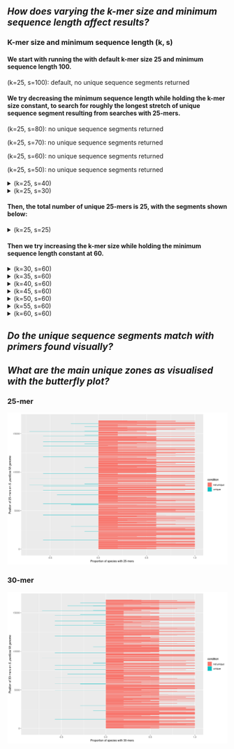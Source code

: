 ## _How does varying the k-mer size and minimum sequence length affect results?_

### K-mer size and minimum sequence length (k, s)

#### We start with running the with default k-mer size 25 and minimum sequence length 100.

(k=25, s=100): default, no unique sequence segments returned

#### We try decreasing the minimum sequence length while holding the k-mer size constant, to search for roughly the longest stretch of unique sequence segment resulting from searches with 25-mers.

(k=25, s=80): no unique sequence segments returned

(k=25, s=70): no unique sequence segments returned

(k=25, s=60): no unique sequence segments returned

(k=25, s=50): no unique sequence segments returned

<details>
  <summary>(k=25, s=40)</summary>
>NC_022734.1region15893-15932_size40_propspcIN25.0_propunivsOUT100.0_avgOUTentries0.0
TAAAAATTCATAACCCACATTAATTTATAATCAATATATT
</details>

<details>
  <summary>(k=25, s=30)</summary>
>NC_022734.1region13651-13687_size37_propspcIN28.2_propunivsOUT100.0_avgOUTentries0.0
TCTTATCCAACAAACACCTCTAATCAAATTATCTACA
>NC_022734.1region14795-14828_size34_propspcIN25.6_propunivsOUT100.0_avgOUTentries0.0
CACAGTTATTACTAATCTTCTTTCAGCCTTCCCA
>NC_022734.1region15893-15932_size40_propspcIN25.0_propunivsOUT100.0_avgOUTentries0.0
TAAAAATTCATAACCCACATTAATTTATAATCAATATATT
</details>

#### Then, the total number of unique 25-mers is 25, with the segments shown below: 
<details>
  <summary>(k=25, s=25)</summary>
>NC_022734.1region1167-1191_size25_propspcIN57.1_propunivsOUT100.0_avgOUTentries0.0
ACATTTTACACCTTTTAGTATGGGC
>NC_022734.1region2301-2325_size25_propspcIN14.3_propunivsOUT100.0_avgOUTentries0.0
TAATTTAATTGTTTTTGGTTGGGGC
>NC_022734.1region2943-2967_size25_propspcIN28.6_propunivsOUT100.0_avgOUTentries0.0
GGGCTACATACAATTCCGTAAAGGC
>NC_022734.1region4417-4441_size25_propspcIN57.1_propunivsOUT100.0_avgOUTentries0.0
TCTAGCCACCTGACAAAAACTTGCC
>NC_022734.1region5771-5795_size25_propspcIN28.6_propunivsOUT100.0_avgOUTentries0.0
TTGATTACTCCCCCCCTCTCTCCTG
>NC_022734.1region5858-5882_size25_propspcIN57.1_propunivsOUT100.0_avgOUTentries0.0
CCTTGCAGGTAATATAGCCCACGCC
>NC_022734.1region7077-7101_size25_propspcIN49.7_propunivsOUT100.0_avgOUTentries0.0
CACTCTGTCACTTTCTTTGTAAGAC
>NC_022734.1region7608-7632_size25_propspcIN57.1_propunivsOUT100.0_avgOUTentries0.0
AGAATCCCCCATTCGTGTTCTAGTA
>NC_022734.1region7758-7782_size25_propspcIN57.1_propunivsOUT100.0_avgOUTentries0.0
TTCAGAGATTTGTGGTGCTAACCAC
>NC_022734.1region8148-8172_size25_propspcIN57.1_propunivsOUT100.0_avgOUTentries0.0
ATTAATTGCCCTAGCAATTATAATT
>NC_022734.1region8355-8379_size25_propspcIN71.4_propunivsOUT100.0_avgOUTentries0.0
TTTACTACCATATACTTTTACACCC
>NC_022734.1region8476-8500_size25_propspcIN14.3_propunivsOUT100.0_avgOUTentries0.0
CACCTACTACCAGAAGGCACTCCAG
>NC_022734.1region8539-8563_size25_propspcIN14.3_propunivsOUT100.0_avgOUTentries0.0
AGCCTCTTTATTCGACCTTTAGCAC
>NC_022734.1region9092-9116_size25_propspcIN71.4_propunivsOUT100.0_avgOUTentries0.0
CCTTGCCCCCACACCAGAATTGGGC
>NC_022734.1region9794-9818_size25_propspcIN56.6_propunivsOUT100.0_avgOUTentries0.0
ACTGCGCTTCTTCCTTGTGGCGATC
>NC_022734.1region10598-10622_size25_propspcIN14.3_propunivsOUT100.0_avgOUTentries0.0
CCACATTTCCACTGAACCTATTATG
>NC_022734.1region11965-11989_size25_propspcIN57.1_propunivsOUT100.0_avgOUTentries0.0
CTTCCTCCTCATCTTCATTATCCTG
>NC_022734.1region13651-13687_size37_propspcIN28.2_propunivsOUT100.0_avgOUTentries0.0
TCTTATCCAACAAACACCTCTAATCAAATTATCTACA
>NC_022734.1region13930-13954_size25_propspcIN50.9_propunivsOUT100.0_avgOUTentries0.0
CATCTCCTCAACCCCCGCTCAACCA
>NC_022734.1region14768-14792_size25_propspcIN28.6_propunivsOUT100.0_avgOUTentries0.0
ATGAGGACAAATATCTTTCTGAGGA
>NC_022734.1region14795-14828_size34_propspcIN25.6_propunivsOUT100.0_avgOUTentries0.0
CACAGTTATTACTAATCTTCTTTCAGCCTTCCCA
>NC_022734.1region15260-15284_size25_propspcIN71.4_propunivsOUT100.0_avgOUTentries0.0
CTTTATCCTCATATTGGTTCCAATA
>NC_022734.1region15310-15334_size25_propspcIN14.3_propunivsOUT100.0_avgOUTentries0.0
ATACCTTCCGACCCCCAGCCCAAAC
>NC_022734.1region15893-15932_size40_propspcIN25.0_propunivsOUT100.0_avgOUTentries0.0
TAAAAATTCATAACCCACATTAATTTATAATCAATATATT
>NC_022734.1region16300-16324_size25_propspcIN28.6_propunivsOUT100.0_avgOUTentries0.0
ATCCTCGGACTCTGGTCATTAAGTA
</details>

#### Then we try increasing the k-mer size while holding the minimum sequence length constant at 60.

<details>
  <summary>(k=30, s=60)</summary>
>NC_022734.1region14763-14828_size66_propspcIN26.0_propunivsOUT100.0_avgOUTentries0.0
CTACCATGAGGACAAATATCTTTCTGAGGAGCCACAGTTATTACTAATCTTCTTTCAGCCTTCCCA
</details>

<details>
  <summary>(k=35, s=60)</summary>
>NC_022734.1region14758-14828_size71_propspcIN25.2_propunivsOUT100.0_avgOUTentries0.0
ATGTCCTACCATGAGGACAAATATCTTTCTGAGGAGCCACAGTTATTACTAATCTTCTTTCAGCCTTCCCA
</details>

<details>
  <summary>(k=40, s=60)</summary>
>NC_022734.1region14753-14828_size76_propspcIN24.4_propunivsOUT100.0_avgOUTentries0.0
GGGTTATGTCCTACCATGAGGACAAATATCTTTCTGAGGAGCCACAGTTATTACTAATCTTCTTTCAGCCTTCCCA
</details>

<details>
  <summary>(k=45, s=60)</summary>
>NC_022734.1region11930-11995_size66_propspcIN57.1_propunivsOUT100.0_avgOUTentries0.0
GCAAGAGCTATGAATATAATTATCTTTAACTCAGCCTTCCTCCTCATCTTCATTATCCTGTTATAC
>NC_022734.1region14748-14828_size81_propspcIN23.8_propunivsOUT100.0_avgOUTentries0.0
TTCGTGGGTTATGTCCTACCATGAGGACAAATATCTTTCTGAGGAGCCACAGTTATTACTAATCTTCTTTCAGCCTTCCCA
>NC_022734.1region15873-15932_size60_propspcIN21.4_propunivsOUT100.0_avgOUTentries0.0
TAATCAACAAATTCATTTCATAAAAATTCATAACCCACATTAATTTATAATCAATATATT
</details>

<details>
  <summary>(k=50, s=60)</summary>
>NC_022734.1region10573-10634_size62_propspcIN14.3_propunivsOUT100.0_avgOUTentries0.0
CATTAATGATTTTAGCAAGTCAAAACCACATTTCCACTGAACCTATTATGCGCCAACGAATT
>NC_022734.1region11925-11995_size71_propspcIN57.1_propunivsOUT100.0_avgOUTentries0.0
TCCAAGCAAGAGCTATGAATATAATTATCTTTAACTCAGCCTTCCTCCTCATCTTCATTATCCTGTTATAC
>NC_022734.1region13626-13687_size62_propspcIN22.6_propunivsOUT100.0_avgOUTentries0.0
ACGAAAAAATTGGCCCAAAAAGTACTCTTATCCAACAAACACCTCTAATCAAATTATCTACA
>NC_022734.1region14743-14828_size86_propspcIN23.3_propunivsOUT100.0_avgOUTentries0.0
CAGCCTTCGTGGGTTATGTCCTACCATGAGGACAAATATCTTTCTGAGGAGCCACAGTTATTACTAATCTTCTTTCAGCCTTCCCA
>NC_022734.1region15235-15334_size100_propspcIN41.9_propunivsOUT100.0_avgOUTentries0.0
GGGTTCTAGCCCTCCTATTCTCAATCTTTATCCTCATATTGGTTCCAATACTTCACACCTCAAAACAACGAAGCAATACCTTCCGACCCCCAGCCCAAAC
>NC_022734.1region15845-15932_size88_propspcIN19.2_propunivsOUT100.0_avgOUTentries0.0
ATACTATGATTAACCCACACTTCCTTAATAATCAACAAATTCATTTCATAAAAATTCATAACCCACATTAATTTATAATCAATATATT
</details>

<details>
  <summary>(k=55, s=60)</summary>
>NC_022734.1region10568-10634_size67_propspcIN14.3_propunivsOUT100.0_avgOUTentries0.0
CCTCCCATTAATGATTTTAGCAAGTCAAAACCACATTTCCACTGAACCTATTATGCGCCAACGAATT
>NC_022734.1region11920-11995_size76_propspcIN57.1_propunivsOUT100.0_avgOUTentries0.0
GCAACTCCAAGCAAGAGCTATGAATATAATTATCTTTAACTCAGCCTTCCTCCTCATCTTCATTATCCTGTTATAC
>NC_022734.1region13345-13453_size109_propspcIN60.0_propunivsOUT100.0_avgOUTentries0.0
CTTAATCATTACACTTAACCTCCCACCAACAAAAACCCAAATTATGACCATAACCCCATTACTAAAATTATCCGCCCTCCTAGTAACTATTATTGGCCTGCTAGTAGCA
>NC_022734.1region13621-13687_size67_propspcIN22.0_propunivsOUT100.0_avgOUTentries0.0
CTGAAACGAAAAAATTGGCCCAAAAAGTACTCTTATCCAACAAACACCTCTAATCAAATTATCTACA
>NC_022734.1region14738-14828_size91_propspcIN22.8_propunivsOUT100.0_avgOUTentries0.0
AGCAACAGCCTTCGTGGGTTATGTCCTACCATGAGGACAAATATCTTTCTGAGGAGCCACAGTTATTACTAATCTTCTTTCAGCCTTCCCA
>NC_022734.1region15212-15334_size123_propspcIN47.2_propunivsOUT100.0_avgOUTentries0.0
CTCTATCCCAAATAAACTTGGGGGGGTTCTAGCCCTCCTATTCTCAATCTTTATCCTCATATTGGTTCCAATACTTCACACCTCAAAACAACGAAGCAATACCTTCCGACCCCCAGCCCAAAC
>NC_022734.1region15840-15932_size93_propspcIN18.9_propunivsOUT100.0_avgOUTentries0.0
ATTACATACTATGATTAACCCACACTTCCTTAATAATCAACAAATTCATTTCATAAAAATTCATAACCCACATTAATTTATAATCAATATATT
</details>

<details>
  <summary>(k=60, s=60)</summary>
>NC_022734.1region1132-1191_size60_propspcIN57.1_propunivsOUT100.0_avgOUTentries0.0
TATCAATTATACCCACCATTAATTATTAAATTAAAACATTTTACACCTTTTAGTATGGGC
>NC_022734.1region2266-2325_size60_propspcIN14.3_propunivsOUT100.0_avgOUTentries0.0
TAATCCCCTGGGAATAATCACTCATACAATATTTCTAATTTAATTGTTTTTGGTTGGGGC
>NC_022734.1region2908-2967_size60_propspcIN28.6_propunivsOUT100.0_avgOUTentries0.0
ACAGCTTTTTTAACCTTAGTTGAACGAAAAATTCTGGGCTACATACAATTCCGTAAAGGC
>NC_022734.1region4382-4441_size60_propspcIN57.1_propunivsOUT100.0_avgOUTentries0.0
GTACTTCAAGGATTAGACCTTACCACAGGTTTAATTCTAGCCACCTGACAAAAACTTGCC
>NC_022734.1region5736-5795_size60_propspcIN28.6_propunivsOUT100.0_avgOUTentries0.0
GACATAGCTTTCCCGCGAATAAATAACATAAGCTTTTGATTACTCCCCCCCTCTCTCCTG
>NC_022734.1region5823-5882_size60_propspcIN57.1_propunivsOUT100.0_avgOUTentries0.0
GCAGGAGCCGGAACCGGCTGAACGGTCTATCCCCCCCTTGCAGGTAATATAGCCCACGCC
>NC_022734.1region7042-7101_size60_propspcIN44.3_propunivsOUT100.0_avgOUTentries0.0
ACCCCCGTATATTGATTTCAAGTCAATCACATCACCACTCTGTCACTTTCTTTGTAAGAC
>NC_022734.1region7573-7632_size60_propspcIN57.1_propunivsOUT100.0_avgOUTentries0.0
TTGTTAGAAACCGACCACCGAATAATTGTACCTATAGAATCCCCCATTCGTGTTCTAGTA
>NC_022734.1region7723-7782_size60_propspcIN57.1_propunivsOUT100.0_avgOUTentries0.0
ATTATTTCCCGACCAGGTGTTTATTATGGTCAATGTTCAGAGATTTGTGGTGCTAACCAC
>NC_022734.1region8113-8172_size60_propspcIN57.1_propunivsOUT100.0_avgOUTentries0.0
GACCAATTCTTAAGCCCCTCACTCCTTGGAATCCCATTAATTGCCCTAGCAATTATAATT
>NC_022734.1region8320-8379_size60_propspcIN65.2_propunivsOUT100.0_avgOUTentries0.0
CTAATATTATTTTTAATTACTATTAACCTTCTTGGTTTACTACCATATACTTTTACACCC
>NC_022734.1region8441-8500_size60_propspcIN14.3_propunivsOUT100.0_avgOUTentries0.0
TTGGGGTACTCAATCAACCCACCATTGCTCTTGGGCACCTACTACCAGAAGGCACTCCAG
>NC_022734.1region8504-8563_size60_propspcIN14.3_propunivsOUT100.0_avgOUTentries0.0
TATTAATCCCAATTTTAATTATTATCGAAACTATCAGCCTCTTTATTCGACCTTTAGCAC
>NC_022734.1region9057-9116_size60_propspcIN71.4_propunivsOUT100.0_avgOUTentries0.0
TTCCTCGGCTTTTTCTGGGCCTTCTACCACTCAAGCCTTGCCCCCACACCAGAATTGGGC
>NC_022734.1region9759-9818_size60_propspcIN48.6_propunivsOUT100.0_avgOUTentries0.0
TTTGACCCATTAGGAAGTGCACGCCTCCCATTCTCACTGCGCTTCTTCCTTGTGGCGATC
>NC_022734.1region10563-10634_size72_propspcIN14.3_propunivsOUT100.0_avgOUTentries0.0
TGGCTCCTCCCATTAATGATTTTAGCAAGTCAAAACCACATTTCCACTGAACCTATTATGCGCCAACGAATT
>NC_022734.1region11915-11995_size81_propspcIN57.1_propunivsOUT100.0_avgOUTentries0.0
TTGGTGCAACTCCAAGCAAGAGCTATGAATATAATTATCTTTAACTCAGCCTTCCTCCTCATCTTCATTATCCTGTTATAC
>NC_022734.1region13340-13453_size114_propspcIN59.3_propunivsOUT100.0_avgOUTentries0.0
GCTGGCTTAATCATTACACTTAACCTCCCACCAACAAAAACCCAAATTATGACCATAACCCCATTACTAAAATTATCCGCCCTCCTAGTAACTATTATTGGCCTGCTAGTAGCA
>NC_022734.1region13616-13687_size72_propspcIN21.4_propunivsOUT100.0_avgOUTentries0.0
CTAACCTGAAACGAAAAAATTGGCCCAAAAAGTACTCTTATCCAACAAACACCTCTAATCAAATTATCTACA
>NC_022734.1region13895-13954_size60_propspcIN46.2_propunivsOUT100.0_avgOUTentries0.0
CCACCAAAATCCCCTCGAACCATTTCTAAATTACTCATCTCCTCAACCCCCGCTCAACCA
>NC_022734.1region14733-14828_size96_propspcIN22.3_propunivsOUT100.0_avgOUTentries0.0
CTAATAGCAACAGCCTTCGTGGGTTATGTCCTACCATGAGGACAAATATCTTTCTGAGGAGCCACAGTTATTACTAATCTTCTTTCAGCCTTCCCA
>NC_022734.1region15207-15334_size128_propspcIN45.9_propunivsOUT100.0_avgOUTentries0.0
CTACGCTCTATCCCAAATAAACTTGGGGGGGTTCTAGCCCTCCTATTCTCAATCTTTATCCTCATATTGGTTCCAATACTTCACACCTCAAAACAACGAAGCAATACCTTCCGACCCCCAGCCCAAAC
>NC_022734.1region15835-15932_size98_propspcIN18.7_propunivsOUT100.0_avgOUTentries0.0
CCTTCATTACATACTATGATTAACCCACACTTCCTTAATAATCAACAAATTCATTTCATAAAAATTCATAACCCACATTAATTTATAATCAATATATT
>NC_022734.1region16265-16324_size60_propspcIN28.6_propunivsOUT100.0_avgOUTentries0.0
CATCTAGACCTAAATTGAGATATTAAATAAATGAAATCCTCGGACTCTGGTCATTAAGTA
</details>

## _Do the unique sequence segments match with primers found visually?_

## _What are the main unique zones as visualised with the butterfly plot?_

### 25-mer

<p align="center">
<img src="pacificus_vs_others/output/kmer25_butterflyplot.png" width="1000">
</p>

### 30-mer 

<p align="center">
<img src="pacificus_vs_others/output/kmer30_butterflyplot.png" width="1000">
</p>
